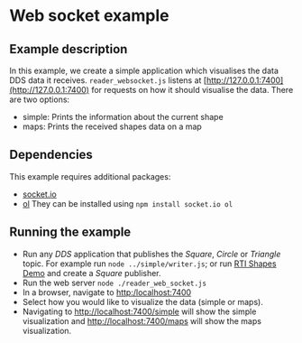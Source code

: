 # Web socket example

## Example description
In this example, we create a simple application which visualises the data DDS data it receives.
`reader_websocket.js` listens at [http://127.0.0.1:7400](http://127.0.0.1:7400) for requests
on how it should visualise the data. There are two options:
* simple: Prints the information about the current shape
* maps: Prints the received shapes data on a map

## Dependencies
This example requires additional packages:
* [socket.io](https://www.npmjs.com/package/socket.io)
* [ol](https://www.npmjs.com/package/ol)
They can be installed using `npm install socket.io ol`

## Running the example
* Run any *DDS* application that publishes the *Square*, *Circle* or *Triangle* topic. For example run
`node ../simple/writer.js`; or run
[RTI Shapes Demo](https://www.rti.com/free-trial/shapes-demo) and create a *Square*
publisher.
* Run the web server `node ./reader_web_socket.js`
* In a browser, navigate to [http:/localhost:7400](http://127.0.0.1:7400)
* Select how you would like to visualize the data (simple or maps).
* Navigating to [http://localhost:7400/simple](http://localhost:7400/simple) will show the simple visualization and
[http://localhost:7400/maps](http://localhost:7400/maps) will show the maps visualization.
